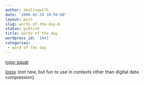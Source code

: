 ```yaml
---
author: dealingwith
date: '2006-02-24 10:50:00'
layout: post
slug: words-of-the-day-6
status: publish
title: words of the day
wordpress_id: '1041'
categories:
 - word of the day
---
```


[typo-squat][1]

[lossy][2] (not new, but fun to use in contexts other than digital data
compression)

   [1]: http://mezzoblue.com/archives/2006/02/22/homage_and_o/

   [2]: http://dictionary.reference.com/search?q=lossy

